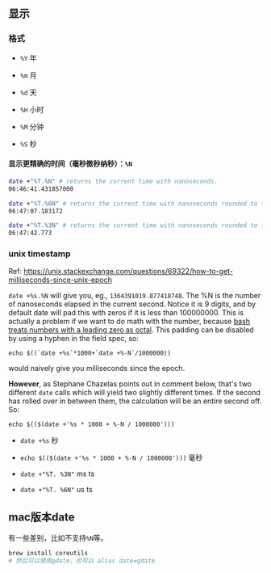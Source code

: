 











## 显示



### 格式



* `%Y` 年
* `%m` 月
* `%d` 天

* `%H` 小时
* `%M` 分钟
* `%S` 秒





#### 显示更精确的时间（毫秒微秒纳秒）：`%N`



```sh
date +"%T.%N" # returns the current time with nanoseconds.
06:46:41.431857000

date +"%T.%6N" # returns the current time with nanoseconds rounded to the first 6 digits, which is microseconds.
06:47:07.183172

date +"%T.%3N" # returns the current time with nanoseconds rounded to the first 3 digits, which is milliseconds.
06:47:42.773
```





### unix timestamp

Ref: https://unix.stackexchange.com/questions/69322/how-to-get-milliseconds-since-unix-epoch



`date +%s.%N` will give you, eg., `1364391019.877418748`. The %N is the number of nanoseconds elapsed in the current second. Notice it is 9 digits, and by default date will pad this with zeros if it is less than 100000000. This is actually a problem if we want to do math with the number, because [bash treats numbers with a leading zero as octal](http://tldp.org/LDP/abs/html/numerical-constants.html). This padding can be disabled by using a hyphen in the field spec, so:

```bsh
echo $((`date +%s`*1000+`date +%-N`/1000000))
```

would naively give you milliseconds since the epoch.

**However**, as Stephane Chazelas points out in comment below, that's two different `date` calls which will yield two slightly different times. If the second has rolled over in between them, the calculation will be an entire second off. So:

```bsh
echo $(($(date +'%s * 1000 + %-N / 1000000')))
```



* `date +%s` 秒
* `echo $(($(date +'%s * 1000 + %-N / 1000000')))` 毫秒



* `date +"%T. %3N"` ms ts
* `date +"%T. %6N"` us ts





## mac版本date

有一些差别，比如不支持`%N`等。



```sh
brew install coreutils
# 然后可以使用gdate，也可以 alias date=gdate
```

